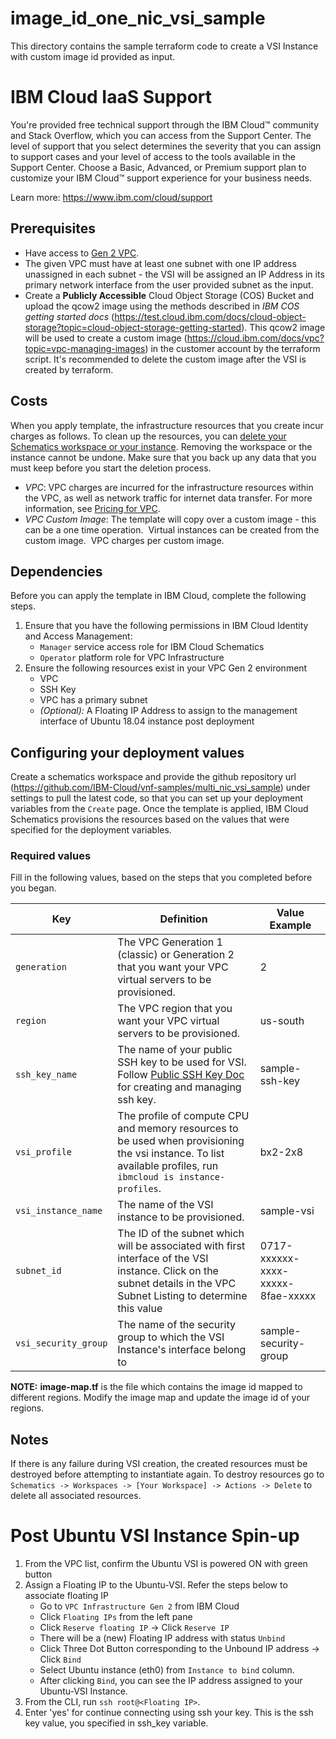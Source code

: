 # image_id_one_nic_vsi_sample

This directory contains the sample terraform code to create a VSI Instance with custom image id provided as input. 

# IBM Cloud IaaS Support
You're provided free technical support through the IBM Cloud™ community and Stack Overflow, which you can access from the Support Center. The level of support that you select determines the severity that you can assign to support cases and your level of access to the tools available in the Support Center. Choose a Basic, Advanced, or Premium support plan to customize your IBM Cloud™ support experience for your business needs.

Learn more: https://www.ibm.com/cloud/support

## Prerequisites

- Have access to [Gen 2 VPC](https://cloud.ibm.com/vpc-ext/).
- The given VPC must have at least one subnet with one IP address unassigned in each subnet - the VSI will be assigned an IP Address in its primary network interface from the user provided subnet as the input.
- Create a **Publicly Accessible** Cloud Object Storage (COS) Bucket and upload the qcow2 image using
the methods described in _IBM COS getting started docs_ (https://test.cloud.ibm.com/docs/cloud-object-storage?topic=cloud-object-storage-getting-started). This qcow2 image will be used to create a
custom image (https://cloud.ibm.com/docs/vpc?topic=vpc-managing-images) in the 
customer account by the terraform script. It's recommended to delete the
custom image after the VSI is created by terraform.

## Costs

When you apply template, the infrastructure resources that you create incur charges as follows. To clean up the resources, you can [delete your Schematics workspace or your instance](https://cloud.ibm.com/docs/schematics?topic=schematics-manage-lifecycle#destroy-resources). Removing the workspace or the instance cannot be undone. Make sure that you back up any data that you must keep before you start the deletion process.


* _VPC_: VPC charges are incurred for the infrastructure resources within the VPC, as well as network traffic for internet data transfer. For more information, see [Pricing for VPC](https://cloud.ibm.com/docs/vpc-on-classic?topic=vpc-on-classic-pricing-for-vpc).
* _VPC Custom Image_: The template will copy over a custom image - this can be a one time operation.  Virtual instances can be created from the custom image.  VPC charges per custom image.

## Dependencies

Before you can apply the template in IBM Cloud, complete the following steps.


1.  Ensure that you have the following permissions in IBM Cloud Identity and Access Management:
    * `Manager` service access role for IBM Cloud Schematics
    * `Operator` platform role for VPC Infrastructure
2.  Ensure the following resources exist in your VPC Gen 2 environment
    - VPC
    - SSH Key
    - VPC has a primary subnet
    - _(Optional):_ A Floating IP Address to assign to the management interface of Ubuntu 18.04 instance post deployment

## Configuring your deployment values

Create a schematics workspace and provide the github repository url (https://github.com/IBM-Cloud/vnf-samples/multi_nic_vsi_sample) under settings to pull the latest code, so that you can set up your deployment variables from the `Create` page. Once the template is applied, IBM Cloud Schematics  provisions the resources based on the values that were specified for the deployment variables.

### Required values
Fill in the following values, based on the steps that you completed before you began.

| Key | Definition | Value Example |
| --- | ---------- | ------------- | 
| `generation` | The VPC Generation 1 (classic) or Generation 2 that you want your VPC virtual servers to be provisioned.  | 2  |
| `region` | The VPC region that you want your VPC virtual servers to be provisioned. | us-south |
| `ssh_key_name` | The name of your public SSH key to be used for VSI. Follow [Public SSH Key Doc](https://cloud.ibm.com/docs/vpc-on-classic-vsi?topic=vpc-on-classic-vsi-ssh-keys) for creating and managing ssh key. | sample-ssh-key |
| `vsi_profile` | The profile of compute CPU and memory resources to be used when provisioning the vsi instance. To list available profiles, run `ibmcloud is instance-profiles`. | bx2-2x8 |
| `vsi_instance_name` | The name of the VSI instance to be provisioned. | sample-vsi |
| `subnet_id` | The ID of the subnet which will be associated with first interface of the VSI instance. Click on the subnet details in the VPC Subnet Listing to determine this value | 0717-xxxxxx-xxxx-xxxxx-8fae-xxxxx |
| `vsi_security_group` | The name of the security group to which the VSI Instance's interface belong to | sample-security-group |  

**NOTE:** **image-map.tf** is the file which contains the image id mapped to different regions. Modify the image map and update the image id of your regions.   

## Notes

If there is any failure during VSI creation, the created resources must be destroyed before attempting to instantiate again. To destroy resources go to `Schematics -> Workspaces -> [Your Workspace] -> Actions -> Delete` to delete  all associated resources. <br/>

# Post Ubuntu VSI Instance Spin-up

1. From the VPC list, confirm the Ubuntu VSI is powered ON with green button
2. Assign a Floating IP to the Ubuntu-VSI. Refer the steps below to associate floating IP
    - Go to `VPC Infrastructure Gen 2` from IBM Cloud
    - Click `Floating IPs` from the left pane
    - Click `Reserve floating IP` -> Click `Reserve IP`
    - There will be a (new) Floating IP address with status `Unbind`
    - Click Three Dot Button corresponding to the Unbound IP address -> Click `Bind`
    - Select Ubuntu instance (eth0) from `Instance to bind` column.
    - After clicking `Bind`, you can see the IP address assigned to your Ubuntu-VSI Instance.
3. From the CLI, run `ssh root@<Floating IP>`. 
4. Enter 'yes' for continue connecting using ssh your key. This is the ssh key value, you specified in ssh_key variable. 


